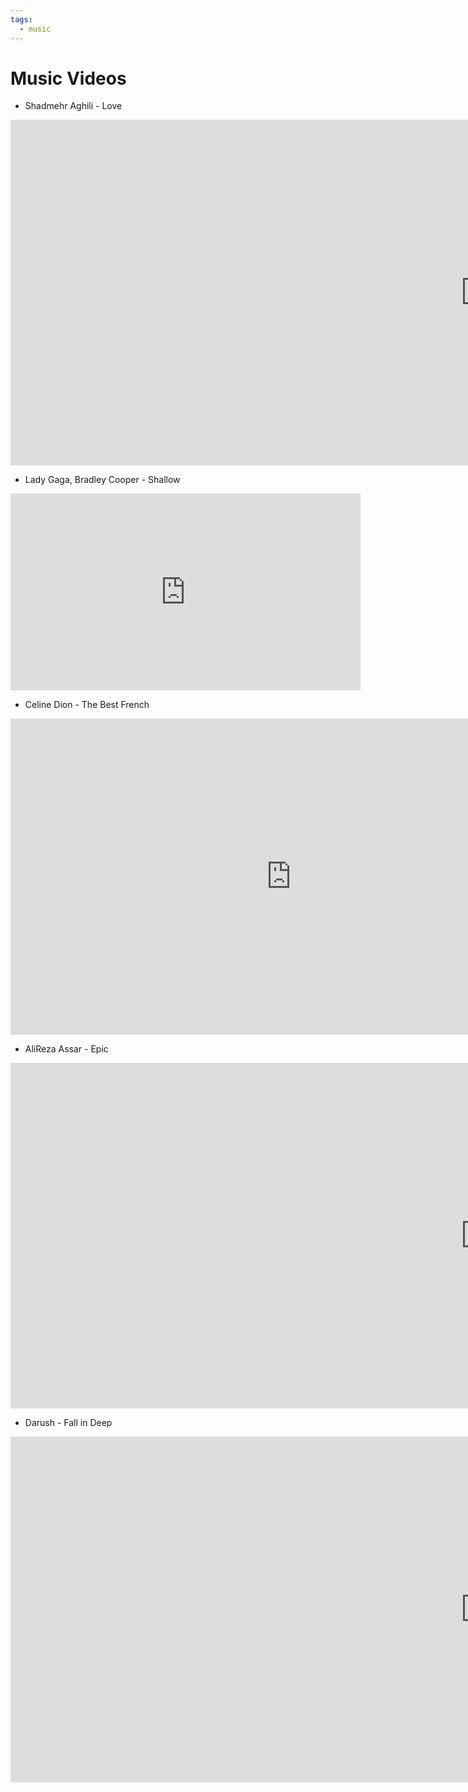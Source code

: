```yaml
---
tags:
  - music
---
```


# Music Videos

* Shadmehr Aghili - Love
<iframe width="1520" height="553" src="https://www.youtube.com/embed/qPOEkE_Hz0A" title="YouTube video player" frameborder="0" allow="accelerometer; autoplay; clipboard-write; encrypted-media; gyroscope; picture-in-picture" allowfullscreen></iframe>

* Lady Gaga, Bradley Cooper - Shallow 
<iframe width="560" height="315" src="https://www.youtube.com/embed/bo_efYhYU2A" title="YouTube video player" frameborder="0" allow="accelerometer; autoplay; clipboard-write; encrypted-media; gyroscope; picture-in-picture" allowfullscreen></iframe>

* Celine Dion - The Best French 

<iframe width="898" height="506" src="https://www.youtube.com/embed/4UnRk9VBuUE?list=RD4UnRk9VBuUE" title="YouTube video player" frameborder="0" allow="accelerometer; autoplay; clipboard-write; encrypted-media; gyroscope; picture-in-picture" allowfullscreen></iframe>

* AliReza Assar - Epic

<iframe width="1520" height="553" src="https://www.youtube.com/embed/401u2CY7x70" title="YouTube video player" frameborder="0" allow="accelerometer; autoplay; clipboard-write; encrypted-media; gyroscope; picture-in-picture" allowfullscreen></iframe>

* Darush - Fall in Deep

<iframe width="1520" height="553" src="https://www.youtube.com/embed/H2wF6Z5EocU" title="YouTube video player" frameborder="0" allow="accelerometer; autoplay; clipboard-write; encrypted-media; gyroscope; picture-in-picture" allowfullscreen></iframe>